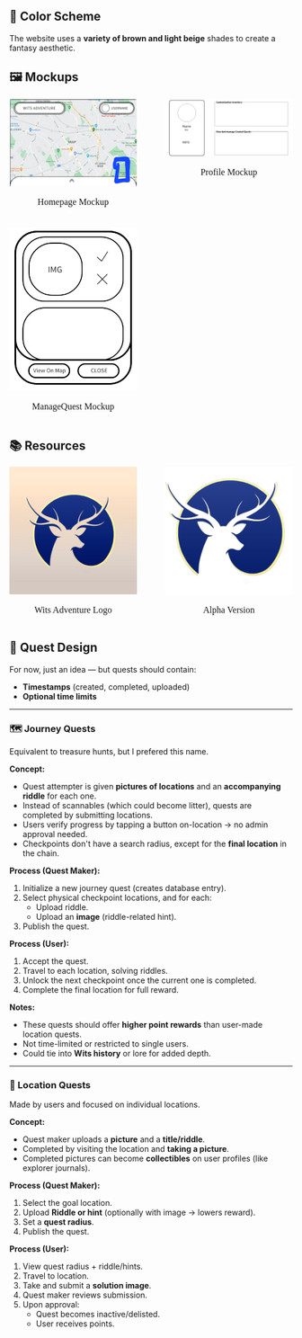 ## 🎨 Color Scheme

The website uses a **variety of brown and light beige** shades to create a fantasy aesthetic.

## 🖼 Mockups

<div style="display: flex; flex-wrap: wrap; gap: 20px; justify-content: space-between;">

  <div style="text-align: center; flex: 0 0 45%;">
    <img src="assets/Home.png" alt="Homepage Mockup" width="300">
    <p style="font-family: 'Cinzel Decorative', serif; font-size: 1rem;">
      Homepage Mockup
    </p>
  </div>

  <div style="text-align: center; flex: 0 0 45%;">
    <img src="assets/Profile.png" alt="Profile Mockup" width="300">
    <p style="font-family: 'Cinzel Decorative', serif; font-size: 1rem;">
      Profile Mockup
    </p>
  </div>

  <div style="text-align: center; flex: 0 0 45%;">
    <img src="assets/ManageQuest.png" alt="Profile Mockup" width="300">
    <p style="font-family: 'Cinzel Decorative', serif; font-size: 1rem;">
      ManageQuest Mockup
    </p>
  </div>

</div>

## 📚 Resources

<div style="display: flex; flex-wrap: wrap; gap: 20px; justify-content: space-between;">

  <div style="text-align: center; flex: 0 0 45%;">
    <img src="assets/LOGO_Final.jpg" alt="Homepage Mockup" width="300">
    <p style="font-family: 'Cinzel Decorative', serif; font-size: 1rem;">
      Wits Adventure Logo
    </p>
  </div>

  <div style="text-align: center; flex: 0 0 45%;">
    <img src="assets/LOGO_Alpha.png" alt="Profile Mockup" width="300">
    <p style="font-family: 'Cinzel Decorative', serif; font-size: 1rem;">
      Alpha Version
    </p>
  </div>

</div>

## 🧭 Quest Design  

For now, just an idea — but quests should contain:  
- **Timestamps** (created, completed, uploaded)  
- **Optional time limits**  

---

### 🗺️ Journey Quests  
Equivalent to treasure hunts, but I prefered this name. 

**Concept:**  
- Quest attempter is given **pictures of locations** and an **accompanying riddle** for each one.  
- Instead of scannables (which could become litter), quests are completed by submitting locations.  
- Users verify progress by tapping a button on-location → no admin approval needed.  
- Checkpoints don't have a search radius, except for the **final location** in the chain.  

**Process (Quest Maker):**  
1. Initialize a new journey quest (creates database entry).  
2. Select physical checkpoint locations, and for each:  
   - Upload riddle.
   - Upload an **image** (riddle-related hint).  
3. Publish the quest.  

**Process (User):**  
1. Accept the quest.  
2. Travel to each location, solving riddles.  
3. Unlock the next checkpoint once the current one is completed.  
4. Complete the final location for full reward.  

**Notes:**  
- These quests should offer **higher point rewards** than user-made location quests.  
- Not time-limited or restricted to single users.  
- Could tie into **Wits history** or lore for added depth.  

---

### 📍 Location Quests  
Made by users and focused on individual locations.  

**Concept:**  
- Quest maker uploads a **picture** and a **title/riddle**.  
- Completed by visiting the location and **taking a picture**.  
- Completed pictures can become **collectibles** on user profiles (like explorer journals).  

**Process (Quest Maker):**  
1. Select the goal location.  
2. Upload **Riddle or hint** (optionally with image → lowers reward).  
3. Set a **quest radius**.  
4. Publish the quest.  

**Process (User):**  
1. View quest radius + riddle/hints.  
2. Travel to location.  
3. Take and submit a **solution image**.  
4. Quest maker reviews submission.
5. Upon approval:  
   - Quest becomes inactive/delisted.  
   - User receives points. 


